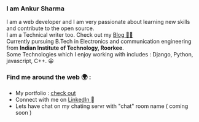 ### I am Ankur Sharma

I am a web developer and I am very passionate about learning new skills and contribute to the open source.<br>
I am a Technical writer too. Check out my <a href="https://ankurblogpost.pythonanywhere.com/"> Blog ✍🏾</a><br>
Currently pursuing B.Tech in Electronics and communication engineering from <b>Indian Institute of Technology, Roorkee</b>.<br>
Some Technologies which I enjoy working with includes : Django, Python, javascript, C++. 😀 

### Find me around the web 🌍 :

<ul>
  <li> My portfolio : <a href="https://ankurshr01.github.io/Portfolio/">check out</a></li>
  <li> Connect with me on <a href="https://www.linkedin.com/in/ankur-sharma-090412185/">LinkedIn </a> 💼  </li>
  <li> Lets have chat on my chating servr with "chat" room name ( coming soon ) </li>
</ul>

<!--
**ankurshr01/ankurshr01** is a ✨ _special_ ✨ repository because its `README.md` (this file) appears on your GitHub profile.
-->
